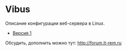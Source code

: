 # Vibus
Описание конфигурации веб-сервера в Linux.

- [Версия 1](version-1/readme.md)

Обсудить, дополнить можно тут: http://forum.it-rem.ru
